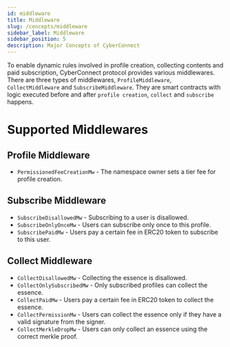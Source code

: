 ```yaml
---
id: middleware
title: Middleware
slug: /concepts/middleware
sidebar_label: Middleware
sidebar_position: 5
description: Major Concepts of CyberConnect
---
```


To enable dynamic rules involved in profile creation, collecting contents and paid subscription, CyberConnect protocol provides various middlewares. There are three types of middlewares, `ProfileMiddleware`, `CollectMiddleware` and `SubscribeMiddleware`. They are smart contracts with logic executed before and after `profile creation`, `collect` and `subscribe` happens.

<!-- Currently we support `PaidCollect` and `PaidSubscirbe` where users need to pay ERC20 token to collect a content or subscribe to a profile. We also support `PermissionedCollect` where the creator of the content specifies a whitelist. -->

# Supported Middlewares

## Profile Middleware

- `PermissionedFeeCreationMw` - The namespace owner sets a tier fee for profile creation.

## Subscribe Middleware

- `SubscribeDisallowedMw` - Subscribing to a user is disallowed.
- `SubscribeOnlyOnceMw` - Users can subscribe only once to this profile.
- `SubscribePaidMw` - Users pay a certain fee in ERC20 token to subscribe to this user.

## Collect Middleware

- `CollectDisallowedMw` - Collecting the essence is disallowed.
- `CollectOnlySubscribedMw` - Only subscribed profiles can collect the essence.
- `CollectPaidMw` - Users pay a certain fee in ERC20 token to collect the essence.
- `CollectPermissionMw` - Users can collect the essence only if they have a valid signature from the signer.
- `CollectMerkleDropMw` - Users can only collect an essence using the correct merkle proof.
